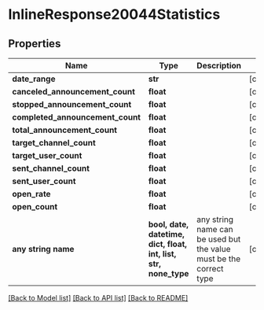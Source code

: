 # InlineResponse20044Statistics


## Properties
Name | Type | Description | Notes
------------ | ------------- | ------------- | -------------
**date_range** | **str** |  | [optional] 
**canceled_announcement_count** | **float** |  | [optional] 
**stopped_announcement_count** | **float** |  | [optional] 
**completed_announcement_count** | **float** |  | [optional] 
**total_announcement_count** | **float** |  | [optional] 
**target_channel_count** | **float** |  | [optional] 
**target_user_count** | **float** |  | [optional] 
**sent_channel_count** | **float** |  | [optional] 
**sent_user_count** | **float** |  | [optional] 
**open_rate** | **float** |  | [optional] 
**open_count** | **float** |  | [optional] 
**any string name** | **bool, date, datetime, dict, float, int, list, str, none_type** | any string name can be used but the value must be the correct type | [optional]

[[Back to Model list]](../README.md#documentation-for-models) [[Back to API list]](../README.md#documentation-for-api-endpoints) [[Back to README]](../README.md)


